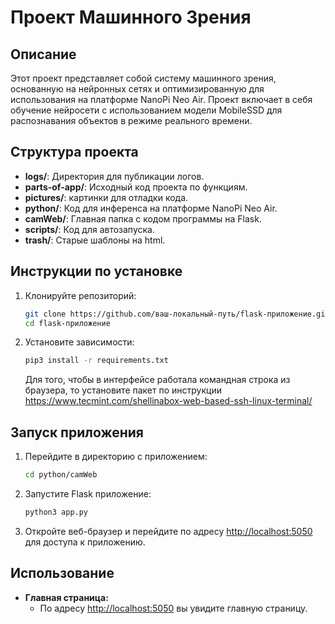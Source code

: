 # Проект Машинного Зрения

## Описание

Этот проект представляет собой систему машинного зрения, основанную на нейронных сетях и оптимизированную для использования на платформе NanoPi Neo Air. Проект включает в себя обучение нейросети с использованием модели MobileSSD для распознавания объектов в режиме реального времени.

## Структура проекта

- **logs/**: Директория для публикации логов.
- **parts-of-app/**: Исходный код проекта по функциям.
- **pictures/**: картинки для отладки кода.
- **python/**: Код для инференса на платформе NanoPi Neo Air.
- **camWeb/**: Главная папка с кодом программы на Flask. 
- **scripts/**: Код для автозапуска.
- **trash/**: Старые шаблоны на html.

## Инструкции по установке

1. Клонируйте репозиторий:

    ```bash
    git clone https://github.com/ваш-локальный-путь/flask-приложение.git
    cd flask-приложение
    ```

2. Установите зависимости:

    ```bash
    pip3 install -r requirements.txt
    ```
    Для того, чтобы в интерфейсе работала командная строка из браузера, то установите пакет по инструкции https://www.tecmint.com/shellinabox-web-based-ssh-linux-terminal/

## Запуск приложения

1. Перейдите в директорию с приложением:

    ```bash
    cd python/camWeb
    ```

2. Запустите Flask приложение:

    ```bash
    python3 app.py
    ```

3. Откройте веб-браузер и перейдите по адресу [http://localhost:5050](http://localhost:5050) для доступа к приложению.

## Использование

- **Главная страница:**
  - По адресу [http://localhost:5050](http://localhost:5050) вы увидите главную страницу.




